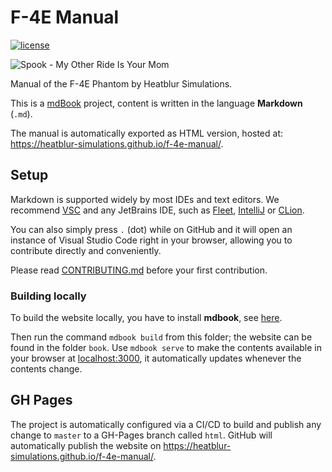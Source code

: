 # F-4E Manual

[![license](https://img.shields.io/badge/license-CC_BY--NC--ND_4.0-blue)](https://github.com/Heatblur-Simulations/f-4e-manual/blob/master/LICENSE)

![Spook - My Other Ride Is Your Mom](https://i.imgur.com/KBOIocl.png)

Manual of the F-4E Phantom by Heatblur Simulations.

This is a [mdBook](https://rust-lang.github.io/mdBook/) project, content is
written in the language **Markdown** (`.md`).

The manual is automatically exported as HTML version, hosted at:
https://heatblur-simulations.github.io/f-4e-manual/.

## Setup

Markdown is supported widely by most IDEs and text editors. We recommend
[VSC](https://code.visualstudio.com/) and any JetBrains IDE, such as
[Fleet](https://www.jetbrains.com/fleet/),
[IntelliJ](https://www.jetbrains.com/idea/) or
[CLion](https://www.jetbrains.com/clion/).

You can also simply press `.` (dot) while on GitHub and it will open an instance
of Visual Studio Code right in your browser, allowing you to contribute directly
and conveniently.

Please read
[CONTRIBUTING.md](https://github.com/Heatblur-Simulations/f-4e-manual/blob/master/CONTRIBUTING.md)
before your first contribution.

### Building locally

To build the website locally, you have to install **mdbook**, see
[here](https://rust-lang.github.io/mdBook/guide/installation.html).

Then run the command `mdbook build` from this folder; the website can be found
in the folder `book`. Use `mdbook serve` to make the contents available in your
browser at [localhost:3000](http://localhost:3000/), it automatically updates
whenever the contents change.

## GH Pages

The project is automatically configured via a CI/CD to build and publish any
change to `master` to a GH-Pages branch called `html`. GitHub will automatically
publish the website on https://heatblur-simulations.github.io/f-4e-manual/.
